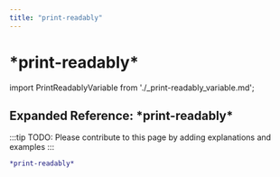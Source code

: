 ```yaml
---
title: "print-readably"
---
```


# \*print-readably\*

import PrintReadablyVariable from './_print-readably_variable.md';

<PrintReadablyVariable />

## Expanded Reference: \*print-readably\*

:::tip
TODO: Please contribute to this page by adding explanations and examples
:::

```lisp
*print-readably*
```
